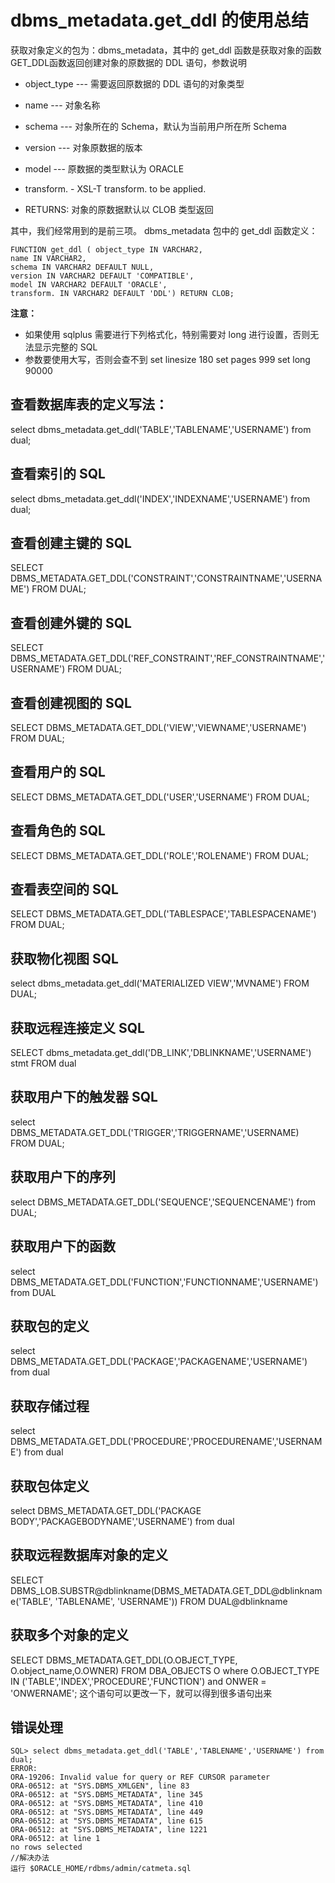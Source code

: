 #  dbms_metadata.get_ddl 的使用总结 
获取对象定义的包为：dbms_metadata，其中的 get_ddl 函数是获取对象的函数GET_DDL函数返回创建对象的原数据的 DDL 语句，参数说明
- object_type --- 需要返回原数据的 DDL 语句的对象类型

- name --- 对象名称

- schema --- 对象所在的 Schema，默认为当前用户所在所 Schema

- version --- 对象原数据的版本

- model --- 原数据的类型默认为 ORACLE

- transform. - XSL-T transform. to be applied.

- RETURNS: 对象的原数据默认以 CLOB 类型返回

其中，我们经常用到的是前三项。
dbms_metadata 包中的 get_ddl 函数定义：

```
FUNCTION get_ddl ( object_type IN VARCHAR2,
name IN VARCHAR2,
schema IN VARCHAR2 DEFAULT NULL,
version IN VARCHAR2 DEFAULT 'COMPATIBLE',
model IN VARCHAR2 DEFAULT 'ORACLE',
transform. IN VARCHAR2 DEFAULT 'DDL') RETURN CLOB;
```
  **注意：**
- 如果使用 sqlplus 需要进行下列格式化，特别需要对 long 进行设置，否则无法显示完整的 SQL
- 参数要使用大写，否则会查不到
  set linesize 180
  set pages 999
  set long 90000

## 查看数据库表的定义写法：

select dbms_metadata.get_ddl('TABLE','TABLENAME','USERNAME') from dual;

## 查看索引的 SQL

select dbms_metadata.get_ddl('INDEX','INDEXNAME','USERNAME') from dual;

## 查看创建主键的 SQL

SELECT DBMS_METADATA.GET_DDL('CONSTRAINT','CONSTRAINTNAME','USERNAME') FROM DUAL;

## 查看创建外键的 SQL

SELECT DBMS_METADATA.GET_DDL('REF_CONSTRAINT','REF_CONSTRAINTNAME','USERNAME') FROM DUAL;

## 查看创建视图的 SQL

SELECT DBMS_METADATA.GET_DDL('VIEW','VIEWNAME','USERNAME') FROM DUAL;

## 查看用户的 SQL

SELECT DBMS_METADATA.GET_DDL('USER','USERNAME') FROM DUAL;

## 查看角色的 SQL

SELECT DBMS_METADATA.GET_DDL('ROLE','ROLENAME') FROM DUAL;

## 查看表空间的 SQL

SELECT DBMS_METADATA.GET_DDL('TABLESPACE','TABLESPACENAME') FROM DUAL;

## 获取物化视图 SQL

select dbms_metadata.get_ddl('MATERIALIZED VIEW','MVNAME') FROM DUAL;

## 获取远程连接定义 SQL

SELECT dbms_metadata.get_ddl('DB_LINK','DBLINKNAME','USERNAME') stmt FROM dual

## 获取用户下的触发器 SQL

select DBMS_METADATA.GET_DDL('TRIGGER','TRIGGERNAME','USERNAME) FROM DUAL;

## 获取用户下的序列

select DBMS_METADATA.GET_DDL('SEQUENCE','SEQUENCENAME') from DUAL;

## 获取用户下的函数

select DBMS_METADATA.GET_DDL('FUNCTION','FUNCTIONNAME','USERNAME') from DUAL

## 获取包的定义

select DBMS_METADATA.GET_DDL('PACKAGE','PACKAGENAME','USERNAME') from dual

## 获取存储过程

select DBMS_METADATA.GET_DDL('PROCEDURE','PROCEDURENAME','USERNAME') from dual

## 获取包体定义

select DBMS_METADATA.GET_DDL('PACKAGE BODY','PACKAGEBODYNAME','USERNAME') from dual

## 获取远程数据库对象的定义

SELECT DBMS_LOB.SUBSTR@dblinkname(DBMS_METADATA.GET_DDL@dblinkname('TABLE', 'TABLENAME', 'USERNAME')) FROM DUAL@dblinkname

## 获取多个对象的定义

SELECT DBMS_METADATA.GET_DDL(O.OBJECT_TYPE, O.object_name,O.OWNER)
FROM DBA_OBJECTS O where O.OBJECT_TYPE IN ('TABLE','INDEX','PROCEDURE','FUNCTION') and ONWER = 'ONWERNAME';
这个语句可以更改一下，就可以得到很多语句出来

## 错误处理

```
SQL> select dbms_metadata.get_ddl('TABLE','TABLENAME','USERNAME') from dual;
ERROR:
ORA-19206: Invalid value for query or REF CURSOR parameter
ORA-06512: at "SYS.DBMS_XMLGEN", line 83
ORA-06512: at "SYS.DBMS_METADATA", line 345
ORA-06512: at "SYS.DBMS_METADATA", line 410
ORA-06512: at "SYS.DBMS_METADATA", line 449
ORA-06512: at "SYS.DBMS_METADATA", line 615
ORA-06512: at "SYS.DBMS_METADATA", line 1221
ORA-06512: at line 1
no rows selected
//解决办法
运行 $ORACLE_HOME/rdbms/admin/catmeta.sql
```

